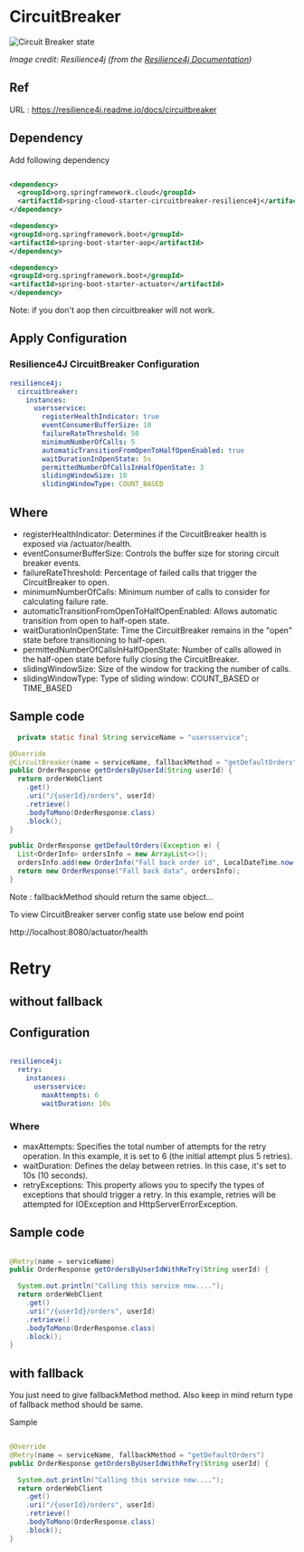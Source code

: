 # CircuitBreaker

![Circuit Breaker state](https://files.readme.io/39cdd54-state_machine.jpg)

*Image credit: Resilience4j (from the [Resilience4j Documentation](https://resilience4j.readme.io/docs/circuitbreaker))*

## Ref

URL : https://resilience4j.readme.io/docs/circuitbreaker

## Dependency

Add following dependency

```xml

<dependency>
  <groupId>org.springframework.cloud</groupId>
  <artifactId>spring-cloud-starter-circuitbreaker-resilience4j</artifactId>
</dependency>

<dependency>
<groupId>org.springframework.boot</groupId>
<artifactId>spring-boot-starter-aop</artifactId>
</dependency>

<dependency>
<groupId>org.springframework.boot</groupId>
<artifactId>spring-boot-starter-actuator</artifactId>
</dependency>

```

Note: if you don't aop then circuitbreaker will not work.

## Apply Configuration

### Resilience4J CircuitBreaker Configuration

```yml
resilience4j:
  circuitbreaker:
    instances:
      usersservice:
        registerHealthIndicator: true
        eventConsumerBufferSize: 10
        failureRateThreshold: 50
        minimumNumberOfCalls: 5
        automaticTransitionFromOpenToHalfOpenEnabled: true
        waitDurationInOpenState: 5s
        permittedNumberOfCallsInHalfOpenState: 3
        slidingWindowSize: 10
        slidingWindowType: COUNT_BASED
```

## Where

- registerHealthIndicator: Determines if the CircuitBreaker health is exposed via /actuator/health.
- eventConsumerBufferSize: Controls the buffer size for storing circuit breaker events.
- failureRateThreshold: Percentage of failed calls that trigger the CircuitBreaker to open.
- minimumNumberOfCalls: Minimum number of calls to consider for calculating failure rate.
- automaticTransitionFromOpenToHalfOpenEnabled: Allows automatic transition from open to half-open state.
- waitDurationInOpenState: Time the CircuitBreaker remains in the "open" state before transitioning to half-open.
- permittedNumberOfCallsInHalfOpenState: Number of calls allowed in the half-open state before fully closing the
  CircuitBreaker.
- slidingWindowSize: Size of the window for tracking the number of calls.
- slidingWindowType: Type of sliding window: COUNT_BASED or TIME_BASED

## Sample code

```java
  private static final String serviceName = "usersservice";

@Override
@CircuitBreaker(name = serviceName, fallbackMethod = "getDefaultOrders")
public OrderResponse getOrdersByUserId(String userId) {
  return orderWebClient
    .get()
    .uri("/{userId}/orders", userId)
    .retrieve()
    .bodyToMono(OrderResponse.class)
    .block();
}

public OrderResponse getDefaultOrders(Exception e) {
  List<OrderInfo> ordersInfo = new ArrayList<>();
  ordersInfo.add(new OrderInfo("Fall back order id", LocalDateTime.now(), 200));
  return new OrderResponse("Fall back data", ordersInfo);
}
```

Note : fallbackMethod should return the same object...

To view CircuitBreaker server config state use below end point

http://localhost:8080/actuator/health
# Retry

## without fallback

## Configuration

```yml

resilience4j:
  retry:
    instances:
      usersservice:
        maxAttempts: 6
        waitDuration: 10s
```

### Where

- maxAttempts: Specifies the total number of attempts for the retry operation.
  In this example, it is set to 6 (the initial attempt plus 5 retries).
- waitDuration: Defines the delay between retries. In this case, it's set to 10s (10 seconds).
- retryExceptions: This property allows you to specify the types of exceptions that should trigger a retry. In this
  example, retries will be attempted for IOException and HttpServerErrorException.

## Sample code

```java

@Retry(name = serviceName)
public OrderResponse getOrdersByUserIdWithReTry(String userId) {

  System.out.println("Calling this service now....");
  return orderWebClient
    .get()
    .uri("/{userId}/orders", userId)
    .retrieve()
    .bodyToMono(OrderResponse.class)
    .block();
}
```

## with fallback

You just need to give fallbackMethod method. Also keep in mind return type of fallback method should be same.

Sample

```java

@Override
@Retry(name = serviceName, fallbackMethod = "getDefaultOrders")
public OrderResponse getOrdersByUserIdWithReTry(String userId) {

  System.out.println("Calling this service now....");
  return orderWebClient
    .get()
    .uri("/{userId}/orders", userId)
    .retrieve()
    .bodyToMono(OrderResponse.class)
    .block();
}
```